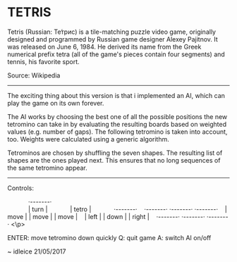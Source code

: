 # TETRIS

Tetris (Russian: Те́трис) is a tile-matching puzzle video game, originally designed and programmed by Russian game designer Alexey Pajitnov. It was released on June 6, 1984. He derived its name from the Greek numerical prefix tetra (all of the game's pieces contain four segments) and tennis, his favorite sport. 

Source: Wikipedia

***

The exciting thing about this version is that i implemented an AI, which can play the game on its own forever.

The AI works by choosing the best one of all the possible positions the new tetromino can take in by evaluating the resulting boards based on weighted values (e.g. number of gaps). The following tetromino is taken into account, too. Weights were calculated using a generic algorithm.

Tetrominos are chosen by shuffling the seven shapes. The resulting list of shapes are the ones played next. This ensures that no long sequences of the same tetromino appear.

***

Controls:
<p>&nbsp;&nbsp;&nbsp;&nbsp;&nbsp;&nbsp;&nbsp;&nbsp;&nbsp;&nbsp;&nbsp;&nbsp;·-------·<br />
&nbsp;&nbsp;&nbsp;&nbsp;&nbsp;&nbsp;&nbsp;&nbsp;&nbsp;&nbsp;&nbsp;&nbsp;| turn  |
&nbsp;&nbsp;&nbsp;&nbsp;&nbsp;&nbsp;&nbsp;&nbsp;&nbsp;&nbsp;&nbsp;&nbsp;| tetro |
&nbsp;&nbsp;&nbsp;&nbsp;&nbsp;&nbsp;&nbsp;&nbsp;&nbsp;&nbsp;&nbsp;&nbsp;·-------·
&nbsp;&nbsp;  ·-------· ·-------· ·-------·
&nbsp;&nbsp;  | move  | | move  | | move  |
&nbsp;&nbsp;  | left  | | down  | | right |
&nbsp;&nbsp;  ·-------· ·-------· ·-------·
<\p>

ENTER:     move tetromino down quickly
Q:         quit game
A:         switch AI on/off

~ idleice 21/05/2017

